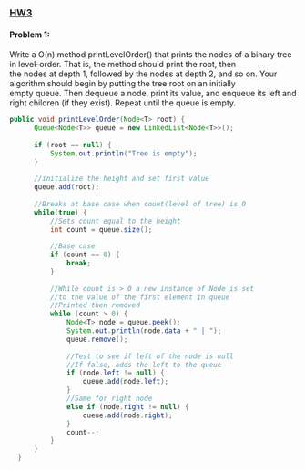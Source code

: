 ### [HW3](https://github.com/hollyjrobertson/COMP311/tree/master/hw3 "HW3")
  #### Problem 1:
  Write a O(n) method printLevelOrder() that prints the nodes of a binary tree in level-order. That is, the method should print the root, then   
  the nodes at depth 1, followed by the nodes at depth 2, and so on.  Your algorithm should begin by putting the tree root on an initially   
  empty queue. Then dequeue a node, print its value, and enqueue its left and right children (if they exist). Repeat until the queue is empty.
  ```java
  public void printLevelOrder(Node<T> root) {
		Queue<Node<T>> queue = new LinkedList<Node<T>>();
		
		if (root == null) {
			System.out.println("Tree is empty");
		}
		
		//initialize the height and set first value
		queue.add(root);
		
		//Breaks at base case when count(level of tree) is 0
		while(true) {
			//Sets count equal to the height
			int count = queue.size();
			
			//Base case
			if (count == 0) {
				break;
			}
			
			//While count is > 0 a new instance of Node is set
			//to the value of the first element in queue
			//Printed then removed
			while (count > 0) {
				Node<T> node = queue.peek();
				System.out.println(node.data + " | ");
				queue.remove();
				
				//Test to see if left of the node is null
				//If false, adds the left to the queue
				if (node.left != null) {
					queue.add(node.left);
				}
				//Same for right node
				else if (node.right != null) {
					queue.add(node.right);
				}
				count--;
			}
		}
	}
```
